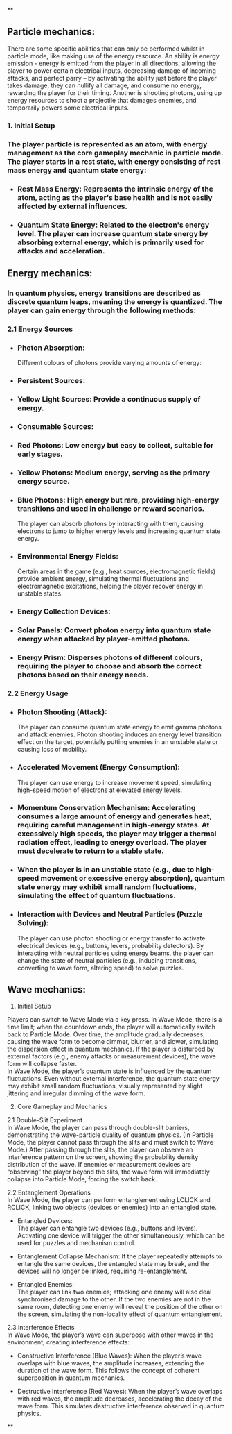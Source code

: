 **

## Particle mechanics:

There are some specific abilities that can only be performed whilst in particle mode, like making use of the energy resource. An ability is energy emission - energy is emitted from the player in all directions, allowing the player to power certain electrical inputs, decreasing damage of incoming attacks, and perfect parry – by activating the ability just before the player takes damage, they can nullify all damage, and consume no energy, rewarding the player for their timing. Another is shooting photons, using up energy resources to shoot a projectile that damages enemies, and temporarily powers some electrical inputs.

### 1. Initial Setup

### The player particle is represented as an atom, with energy management as the core gameplay mechanic in particle mode. The player starts in a rest state, with energy consisting of rest mass energy and quantum state energy:

- ### Rest Mass Energy: Represents the intrinsic energy of the atom, acting as the player's base health and is not easily affected by external influences.
    
- ### Quantum State Energy: Related to the electron's energy level. The player can increase quantum state energy by absorbing external energy, which is primarily used for attacks and acceleration.
    

## Energy mechanics:

### In quantum physics, energy transitions are described as discrete quantum leaps, meaning the energy is quantized. The player can gain energy through the following methods:

### 2.1 Energy Sources

- ### Photon Absorption:  
    Different colours of photons provide varying amounts of energy:
    

- ### Persistent Sources:
    

- ### Yellow Light Sources: Provide a continuous supply of energy.
    

- ### Consumable Sources:
    

- ### Red Photons: Low energy but easy to collect, suitable for early stages.
    
- ### Yellow Photons: Medium energy, serving as the primary energy source.
    
- ### Blue Photons: High energy but rare, providing high-energy transitions and used in challenge or reward scenarios.  
    The player can absorb photons by interacting with them, causing electrons to jump to higher energy levels and increasing quantum state energy.
    

- ### Environmental Energy Fields:  
    Certain areas in the game (e.g., heat sources, electromagnetic fields) provide ambient energy, simulating thermal fluctuations and electromagnetic excitations, helping the player recover energy in unstable states.
    
- ### Energy Collection Devices:
    

- ### Solar Panels: Convert photon energy into quantum state energy when attacked by player-emitted photons.
    
- ### Energy Prism: Disperses photons of different colours, requiring the player to choose and absorb the correct photons based on their energy needs.
    

### 2.2 Energy Usage

- ### Photon Shooting (Attack):  
    The player can consume quantum state energy to emit gamma photons and attack enemies. Photon shooting induces an energy level transition effect on the target, potentially putting enemies in an unstable state or causing loss of mobility.
    
- ### Accelerated Movement (Energy Consumption):  
    The player can use energy to increase movement speed, simulating high-speed motion of electrons at elevated energy levels.
    

- ### Momentum Conservation Mechanism: Accelerating consumes a large amount of energy and generates heat, requiring careful management in high-energy states. At excessively high speeds, the player may trigger a thermal radiation effect, leading to energy overload. The player must decelerate to return to a stable state.
    
- ### When the player is in an unstable state (e.g., due to high-speed movement or excessive energy absorption), quantum state energy may exhibit small random fluctuations, simulating the effect of quantum fluctuations.
    

- ### Interaction with Devices and Neutral Particles (Puzzle Solving):  
    The player can use photon shooting or energy transfer to activate electrical devices (e.g., buttons, levers, probability detectors). By interacting with neutral particles using energy beams, the player can change the state of neutral particles (e.g., inducing transitions, converting to wave form, altering speed) to solve puzzles.
    

## Wave mechanics:

1. Initial Setup

Players can switch to Wave Mode via a key press. In Wave Mode, there is a time limit; when the countdown ends, the player will automatically switch back to Particle Mode. Over time, the amplitude gradually decreases, causing the wave form to become dimmer, blurrier, and slower, simulating the dispersion effect in quantum mechanics. If the player is disturbed by external factors (e.g., enemy attacks or measurement devices), the wave form will collapse faster.  
In Wave Mode, the player’s quantum state is influenced by the quantum fluctuations. Even without external interference, the quantum state energy may exhibit small random fluctuations, visually represented by slight jittering and irregular dimming of the wave form.

2. Core Gameplay and Mechanics

2.1 Double-Slit Experiment  
In Wave Mode, the player can pass through double-slit barriers, demonstrating the wave-particle duality of quantum physics. (In Particle Mode, the player cannot pass through the slits and must switch to Wave Mode.) After passing through the slits, the player can observe an interference pattern on the screen, showing the probability density distribution of the wave. If enemies or measurement devices are “observing” the player beyond the slits, the wave form will immediately collapse into Particle Mode, forcing the switch back.

2.2 Entanglement Operations  
In Wave Mode, the player can perform entanglement using LCLICK and RCLICK, linking two objects (devices or enemies) into an entangled state.

- Entangled Devices:  
    The player can entangle two devices (e.g., buttons and levers). Activating one device will trigger the other simultaneously, which can be used for puzzles and mechanism control.
    

- Entanglement Collapse Mechanism: If the player repeatedly attempts to entangle the same devices, the entangled state may break, and the devices will no longer be linked, requiring re-entanglement.
    

- Entangled Enemies:  
    The player can link two enemies; attacking one enemy will also deal synchronised damage to the other. If the two enemies are not in the same room, detecting one enemy will reveal the position of the other on the screen, simulating the non-locality effect of quantum entanglement.
    

2.3 Interference Effects  
In Wave Mode, the player’s wave can superpose with other waves in the environment, creating interference effects:

- Constructive Interference (Blue Waves): When the player’s wave overlaps with blue waves, the amplitude increases, extending the duration of the wave form. This follows the concept of coherent superposition in quantum mechanics.
    
- Destructive Interference (Red Waves): When the player’s wave overlaps with red waves, the amplitude decreases, accelerating the decay of the wave form. This simulates destructive interference observed in quantum physics.
    

**